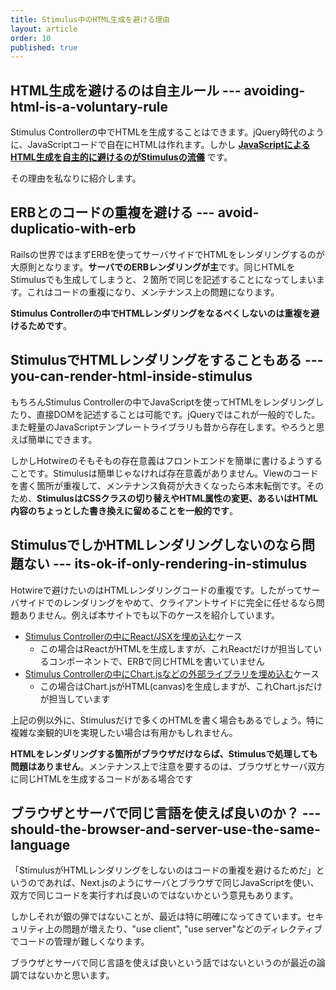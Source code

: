 ```yaml
---
title: Stimulus中のHTML生成を避ける理由
layout: article
order: 10
published: true
---
```


## HTML生成を避けるのは自主ルール --- avoiding-html-is-a-voluntary-rule

Stimulus Controllerの中でHTMLを生成することはできます。jQuery時代のように、JavaScriptコードで自在にHTMLは作れます。しかし **[JavaScriptによるHTML生成を自主的に避けるのがStimulusの流儀](https://stimulus.hotwired.dev/handbook/origin#the-three-core-concepts-in-stimulus)** です。

その理由を私なりに紹介します。

## ERBとのコードの重複を避ける --- avoid-duplicatio-with-erb

Railsの世界ではまずERBを使ってサーバサイドでHTMLをレンダリングするのが大原則となります。**サーバでのERBレンダリングが主**です。同じHTMLをStimulusでも生成してしまうと、２箇所で同じを記述することになってしまいます。これはコードの重複になり、メンテナンス上の問題になります。

**Stimulus Controllerの中でHTMLレンダリングをなるべくしないのは重複を避けるためです**。

## StimulusでHTMLレンダリングをすることもある --- you-can-render-html-inside-stimulus

もちろんStimulus Controllerの中でJavaScriptを使ってHTMLをレンダリングしたり、直接DOMを記述することは可能です。jQueryではこれが一般的でした。また軽量のJavaScriptテンプレートライブラリも昔から存在します。やろうと思えば簡単にできます。

しかしHotwireのそもそもの存在意義はフロントエンドを簡単に書けるようすることです。Stimulusは簡単じゃなければ存在意義がありません。Viewのコードを書く箇所が重複して、メンテナンス負荷が大きくなったら本末転倒です。そのため、**StimulusはCSSクラスの切り替えやHTML属性の変更、あるいはHTML内容のちょっとした書き換えに留めることを一般的です**。

## StimulusでしかHTMLレンダリングしないのなら問題ない --- its-ok-if-only-rendering-in-stimulus

Hotwireで避けたいのはHTMLレンダリングコードの重複です。したがってサーバサイドでのレンダリングをやめて、クライアントサイドに完全に任せるなら問題ありません。例えば本サイトでも以下のケースを紹介しています。

* [Stimulus Controllerの中にReact/JSXを埋め込む](/other_libraries/using_with_react)ケース
   * この場合はReactがHTMLを生成しますが、これReactだけが担当しているコンポーネントで、ERBで同じHTMLを書いていません 
* [Stimulus Controllerの中にChart.jsなどの外部ライブラリを埋め込む](/other_libraries/chartjs-stimulus)ケース
    * この場合はChart.jsがHTML(canvas)を生成しますが、これChart.jsだけが担当しています

上記の例以外に、Stimulusだけで多くのHTMLを書く場合もあるでしょう。特に複雑な楽観的UIを実現したい場合は有用かもしれません。

**HTMLをレンダリングする箇所がブラウザだけならば、Stimulusで処理しても問題はありません**。メンテナンス上で注意を要するのは、ブラウザとサーバ双方に同じHTMLを生成するコードがある場合です

## ブラウザとサーバで同じ言語を使えば良いのか？ --- should-the-browser-and-server-use-the-same-language

「StimulusがHTMLレンダリングをしないのはコードの重複を避けるためだ」というのであれば、Next.jsのようにサーバとブラウザで同じJavaScriptを使い、双方で同じコードを実行すれば良いのではないかという意見もあります。

しかしそれが銀の弾ではないことが、最近は特に明確になってきています。セキュリティ上の問題が増えたり、"use client", "use server"などのディレクティブでコードの管理が難しくなります。

ブラウザとサーバで同じ言語を使えば良いという話ではないというのが最近の論調ではないかと思います。
